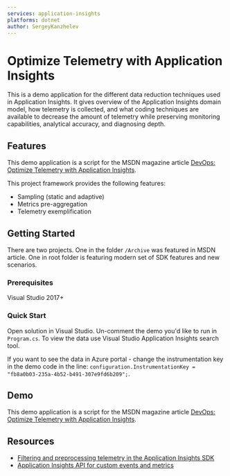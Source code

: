 ```yaml
---
services: application-insights
platforms: dotnet
author: SergeyKanzhelev
---
```


# Optimize Telemetry with Application Insights

This is a demo application for the different data reduction techniques
used in Application Insights. It gives overview of the Application
Insights domain model, how telemetry is collected, and what coding
techniques are available to decrease the amount of telemetry while
preserving monitoring capabilities, analytical accuracy, and diagnosing
depth.

## Features

This demo application is a script for the MSDN magazine article [DevOps:
Optimize Telemetry with Application
Insights](https://msdn.microsoft.com/magazine/mt808502).

This project framework provides the following features:

- Sampling (static and adaptive)
- Metrics pre-aggregation
- Telemetry exemplification

## Getting Started

There are two projects. One in the folder `/Archive` was featured in
MSDN article. One in root folder is featuring modern set of SDK features
and new scenarios.

### Prerequisites

Visual Studio 2017+

### Quick Start

Open solution in Visual Studio. Un-comment the demo you'd like to run in
`Program.cs`. To view the data use Visual Studio Application Insights
search tool.

If you want to see the data in Azure portal - change the instrumentation
key in the demo code in the line: `configuration.InstrumentationKey =
"fb8a0b03-235a-4b52-b491-307e9fd6b209";`.

## Demo

This demo application is a script for the MSDN magazine article [DevOps:
Optimize Telemetry with Application
Insights](https://msdn.microsoft.com/magazine/mt808502).

## Resources

- [Filtering and preprocessing telemetry in the Application Insights SDK](https://docs.microsoft.com/azure/application-insights/app-insights-api-filtering-sampling)
- [Application Insights API for custom events and metrics](https://docs.microsoft.com/azure/application-insights/app-insights-api-custom-events-metrics)
